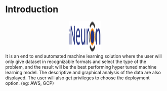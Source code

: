 # Introduction

<div align="center">
<img width="100" height="100" src="../images/ineu.png">
</div>

<div>
It is an end to end automated machine learning solution where the user will only give dataset in recognizable formats and select the type of the problem, and the result will be the best performing hyper tuned machine learning model. The descriptive and graphical analysis of the data are also displayed. The user will also get privileges to choose the deployment option. (eg: AWS, GCP)
</div>
